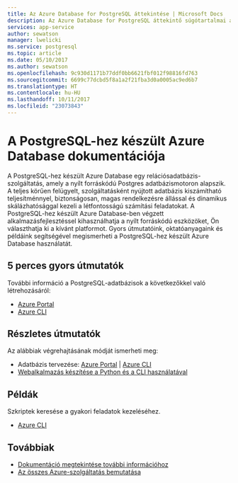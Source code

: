 ```yaml
---
title: Az Azure Database for PostgreSQL áttekintése | Microsoft Docs
description: Az Azure Database for PostgreSQL áttekintő súgótartalmai az Azure Portalon
services: app-service
author: sewatson
manager: lwelicki
ms.service: postgresql
ms.topic: article
ms.date: 05/10/2017
ms.author: sewatson
ms.openlocfilehash: 9c930d1171b77ddf0bb6621fbf012f98816fd763
ms.sourcegitcommit: 6699c77dcbd5f8a1a2f21fba3d0a0005ac9ed6b7
ms.translationtype: HT
ms.contentlocale: hu-HU
ms.lasthandoff: 10/11/2017
ms.locfileid: "23073843"
---
```

# <a name="azure-database-for-postgresql-documentation"></a>A PostgreSQL-hez készült Azure Database dokumentációja

A PostgreSQL-hez készült Azure Database egy relációsadatbázis-szolgáltatás, amely a nyílt forráskódú Postgres adatbázismotoron alapszik. A teljes körűen felügyelt, szolgáltatásként nyújtott adatbázis kiszámítható teljesítménnyel, biztonságosan, magas rendelkezésre állással és dinamikus skálázhatósággal kezeli a létfontosságú számítási feladatokat.  A PostgreSQL-hez készült Azure Database-ben végzett alkalmazásfejlesztéssel kihasználhatja a nyílt forráskódú eszközöket, Ön választhatja ki a kívánt platformot.  Gyors útmutatóink, oktatóanyagaink és példáink segítségével megismerheti a PostgreSQL-hez készült Azure Database használatát.

## <a name="5-minute-quickstarts"></a>5 perces gyors útmutatók

További információ a PostgreSQL-adatbázisok a következőkkel való létrehozásáról:

- [Azure Portal](/azure/postgresql/quickstart-create-server-database-portal)
- [Azure CLI](/azure/postgresql/quickstart-create-server-database-azure-cli)

## <a name="step-by-step-tutorials"></a>Részletes útmutatók

Az alábbiak végrehajtásának módját ismerheti meg:

- Adatbázis tervezése: [Azure Portal](/azure/postgresql/tutorial-design-database-using-azure-portal) |  [Azure CLI](/azure/postgresql/tutorial-design-database-using-azure-cli)
- [Webalkalmazás készítése a Python és a CLI használatával](/azure/app-service-web/app-service-web-tutorial-docker-python-postgresql-app?toc=%2fazure%2fpostgresql%2ftoc.json)

## <a name="samples"></a>Példák 

Szkriptek keresése a gyakori feladatok kezeléséhez.

- [Azure CLI](/azure/postgresql/sample-scripts-azure-cli)

## <a name="more"></a>Továbbiak

- [Dokumentáció megtekintése további információhoz](/azure/postgresql/index)
- [Az összes Azure-szolgáltatás bemutatása](https://aka.ms/j3wr7y)